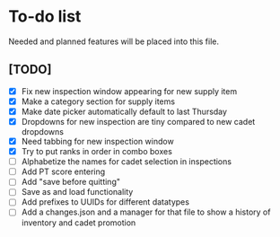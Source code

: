 # To-do list

Needed and planned features will be placed into this file.

[comment]: # (This is a comment, it will not be included)

## [TODO]
- [x] Fix new inspection window appearing for new supply item
- [x] Make a category section for supply items
- [x] Make date picker automatically default to last Thursday
- [x] Dropdowns for new inspection are tiny compared to new cadet dropdowns
- [x] Need tabbing for new inspection window
- [x] Try to put ranks in order in combo boxes
- [ ] Alphabetize the names for cadet selection in inspections
- [ ] Add PT score entering
- [ ] Add "save before quitting" 
- [ ] Save as and load functionality
- [ ] Add prefixes to UUIDs for different datatypes
- [ ] Add a changes.json and a manager for that file to show a history of inventory and cadet promotion
